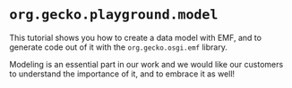 # `org.gecko.playground.model`

This tutorial shows you how to create a data model with EMF, and to generate code out of it with the `org.gecko.osgi.emf` library.

Modeling is an essential part in our work and we would like our customers to understand the importance of it, and to embrace it as well!